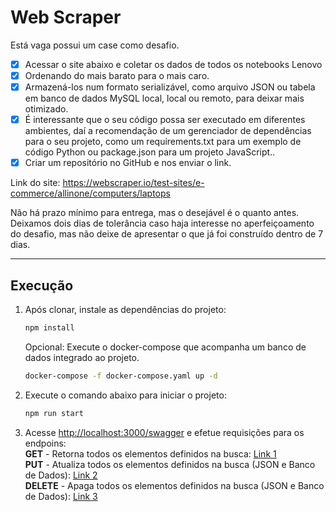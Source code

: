 # Web Scraper

Está vaga possui um case como desafio.

- [x] Acessar o site abaixo e coletar os dados de todos os notebooks Lenovo
- [x] Ordenando do mais barato para o mais caro.
- [x] Armazená-los num formato serializável, como arquivo JSON ou tabela em banco de dados MySQL local, local ou remoto, para deixar mais otimizado.
- [x] É interessante que o seu código possa ser executado em diferentes ambientes, daí a recomendação de um gerenciador de dependências para o seu projeto, como um requirements.txt para um exemplo de código Python ou package.json para um projeto JavaScript..
- [x] Criar um repositório no GitHub e nos enviar o link.

Link do site: <https://webscraper.io/test-sites/e-commerce/allinone/computers/laptops>

Não há prazo mínimo para entrega, mas o desejável é o quanto antes. Deixamos dois dias de tolerância caso haja interesse no aperfeiçoamento do desafio, mas não deixe de apresentar o que já foi construído dentro de 7 dias.

---

## Execução

1. Após clonar, instale as dependências do projeto:
   <br>

    ```bash
    npm install
    ```

    Opcional: Execute o docker-compose que acompanha um banco de dados integrado ao projeto.
   <br>

    ```bash
    docker-compose -f docker-compose.yaml up -d
    ```

2. Execute o comando abaixo para iniciar o projeto:
   <br>

    ```bash
    npm run start
    ```

3. Acesse <http://localhost:3000/swagger> e efetue requisições para os endpoins:
    <br>
    **GET** - Retorna todos os elementos definidos na busca: [Link 1](http://localhost:3000/swagger/#/default/get_)
    <br>
    **PUT** - Atualiza todos os elementos definidos na busca (JSON e Banco de Dados): [Link 2](http://localhost:3000/swagger/#/default/put_)
    <br>
    **DELETE** - Apaga todos os elementos definidos na busca (JSON e Banco de Dados): [Link 3](http://localhost:3000/swagger/#/default/delete_)
